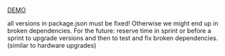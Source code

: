 [DEMO](http://git.ukis.eoc.dlr.de/pages/MOFRO/ui-core/master/browse/dist/index.html)

all versions in package.json must be fixed! Otherwise we might end up in broken dependencies. For the future: reserve time in sprint or before a sprint to upgrade versions and then to test and fix broken dependencies. (similar to hardware upgrades)